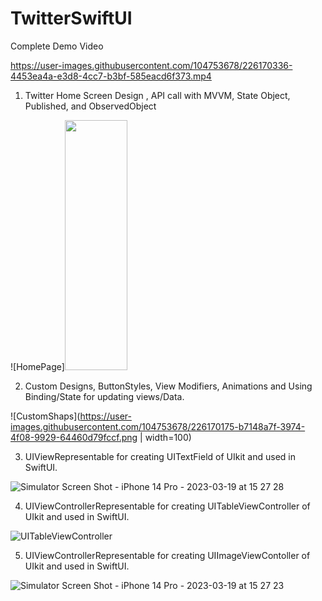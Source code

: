 # TwitterSwiftUI

Complete Demo Video


https://user-images.githubusercontent.com/104753678/226170336-4453ea4a-e3d8-4cc7-b3bf-585eacd6f373.mp4




1. Twitter Home Screen Design , API call with MVVM, State Object, Published, and ObservedObject

![HomePage]<img src="https://your-image-url.type](https://user-images.githubusercontent.com/104753678/226169901-aadcb614-23b8-4228-81e0-8e273398ef11.png)" width="100" height="400">

2. Custom Designs, ButtonStyles, View Modifiers, Animations and Using Binding/State for updating views/Data.

![CustomShaps](https://user-images.githubusercontent.com/104753678/226170175-b7148a7f-3974-4f08-9929-64460d79fccf.png | width=100)


3. UIViewRepresentable for creating UITextField of UIkit and used in SwiftUI.

![Simulator Screen Shot - iPhone 14 Pro - 2023-03-19 at 15 27 28](https://user-images.githubusercontent.com/104753678/226170158-6b3f249c-db5d-47fc-a692-b2d42b7bea13.png)

4. UIViewControllerRepresentable for creating UITableViewController of UIkit and used in SwiftUI.

![UITableViewController](https://user-images.githubusercontent.com/104753678/226170235-c919fd04-6894-4883-ab56-408441816e03.png)

5. UIViewControllerRepresentable for creating UIImageViewContoller of UIkit and used in SwiftUI.

![Simulator Screen Shot - iPhone 14 Pro - 2023-03-19 at 15 27 23](https://user-images.githubusercontent.com/104753678/226170261-3ec1f766-1599-405f-bce9-73eabb00a2ef.png)

